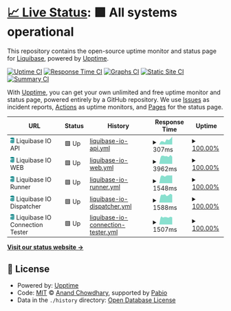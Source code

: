 # [📈 Live Status](https://status.liquibase.io): <!--live status--> **🟩 All systems operational**

This repository contains the open-source uptime monitor and status page for [Liquibase](https://www.liquibase.org), powered by [Upptime](https://github.com/upptime/upptime).

[![Uptime CI](https://github.com/liquibase/liquibase-io-status/workflows/Uptime%20CI/badge.svg)](https://github.com/liquibase/liquibase-io-status/actions?query=workflow%3A%22Uptime+CI%22)
[![Response Time CI](https://github.com/liquibase/liquibase-io-status/workflows/Response%20Time%20CI/badge.svg)](https://github.com/liquibase/liquibase-io-status/actions?query=workflow%3A%22Response+Time+CI%22)
[![Graphs CI](https://github.com/liquibase/liquibase-io-status/workflows/Graphs%20CI/badge.svg)](https://github.com/liquibase/liquibase-io-status/actions?query=workflow%3A%22Graphs+CI%22)
[![Static Site CI](https://github.com/liquibase/liquibase-io-status/workflows/Static%20Site%20CI/badge.svg)](https://github.com/liquibase/liquibase-io-status/actions?query=workflow%3A%22Static+Site+CI%22)
[![Summary CI](https://github.com/liquibase/liquibase-io-status/workflows/Summary%20CI/badge.svg)](https://github.com/liquibase/liquibase-io-status/actions?query=workflow%3A%22Summary+CI%22)

With [Upptime](https://upptime.js.org), you can get your own unlimited and free uptime monitor and status page, powered entirely by a GitHub repository. We use [Issues](https://github.com/liquibase/liquibase-io-status/issues) as incident reports, [Actions](https://github.com/liquibase/liquibase-io-status/actions) as uptime monitors, and [Pages](https://$LIQUIBASE_IO_CNAME) for the status page.

<!--start: status pages-->
<!-- This summary is generated by Upptime (https://github.com/upptime/upptime) -->
<!-- Do not edit this manually, your changes will be overwritten -->
<!-- prettier-ignore -->
| URL | Status | History | Response Time | Uptime |
| --- | ------ | ------- | ------------- | ------ |
| <img alt="" src="https://raw.githubusercontent.com/liquibase/liquibase-io-status/master/static/img/liquibase_fav.svg" height="13"> Liquibase IO API | 🟩 Up | [liquibase-io-api.yml](https://github.com/liquibase/liquibase-io-status/commits/HEAD/history/liquibase-io-api.yml) | <details><summary><img alt="Response time graph" src="./graphs/liquibase-io-api/response-time-week.png" height="20"> 307ms</summary><br><a href="https://status.liquibase.io/history/liquibase-io-api"><img alt="Response time 1472" src="https://img.shields.io/endpoint?url=https%3A%2F%2Fraw.githubusercontent.com%2Fliquibase%2Fliquibase-io-status%2FHEAD%2Fapi%2Fliquibase-io-api%2Fresponse-time.json"></a><br><a href="https://status.liquibase.io/history/liquibase-io-api"><img alt="24-hour response time 535" src="https://img.shields.io/endpoint?url=https%3A%2F%2Fraw.githubusercontent.com%2Fliquibase%2Fliquibase-io-status%2FHEAD%2Fapi%2Fliquibase-io-api%2Fresponse-time-day.json"></a><br><a href="https://status.liquibase.io/history/liquibase-io-api"><img alt="7-day response time 307" src="https://img.shields.io/endpoint?url=https%3A%2F%2Fraw.githubusercontent.com%2Fliquibase%2Fliquibase-io-status%2FHEAD%2Fapi%2Fliquibase-io-api%2Fresponse-time-week.json"></a><br><a href="https://status.liquibase.io/history/liquibase-io-api"><img alt="30-day response time 332" src="https://img.shields.io/endpoint?url=https%3A%2F%2Fraw.githubusercontent.com%2Fliquibase%2Fliquibase-io-status%2FHEAD%2Fapi%2Fliquibase-io-api%2Fresponse-time-month.json"></a><br><a href="https://status.liquibase.io/history/liquibase-io-api"><img alt="1-year response time 1472" src="https://img.shields.io/endpoint?url=https%3A%2F%2Fraw.githubusercontent.com%2Fliquibase%2Fliquibase-io-status%2FHEAD%2Fapi%2Fliquibase-io-api%2Fresponse-time-year.json"></a></details> | <details><summary><a href="https://status.liquibase.io/history/liquibase-io-api">100.00%</a></summary><a href="https://status.liquibase.io/history/liquibase-io-api"><img alt="All-time uptime 99.38%" src="https://img.shields.io/endpoint?url=https%3A%2F%2Fraw.githubusercontent.com%2Fliquibase%2Fliquibase-io-status%2FHEAD%2Fapi%2Fliquibase-io-api%2Fuptime.json"></a><br><a href="https://status.liquibase.io/history/liquibase-io-api"><img alt="24-hour uptime 100.00%" src="https://img.shields.io/endpoint?url=https%3A%2F%2Fraw.githubusercontent.com%2Fliquibase%2Fliquibase-io-status%2FHEAD%2Fapi%2Fliquibase-io-api%2Fuptime-day.json"></a><br><a href="https://status.liquibase.io/history/liquibase-io-api"><img alt="7-day uptime 100.00%" src="https://img.shields.io/endpoint?url=https%3A%2F%2Fraw.githubusercontent.com%2Fliquibase%2Fliquibase-io-status%2FHEAD%2Fapi%2Fliquibase-io-api%2Fuptime-week.json"></a><br><a href="https://status.liquibase.io/history/liquibase-io-api"><img alt="30-day uptime 100.00%" src="https://img.shields.io/endpoint?url=https%3A%2F%2Fraw.githubusercontent.com%2Fliquibase%2Fliquibase-io-status%2FHEAD%2Fapi%2Fliquibase-io-api%2Fuptime-month.json"></a><br><a href="https://status.liquibase.io/history/liquibase-io-api"><img alt="1-year uptime 99.38%" src="https://img.shields.io/endpoint?url=https%3A%2F%2Fraw.githubusercontent.com%2Fliquibase%2Fliquibase-io-status%2FHEAD%2Fapi%2Fliquibase-io-api%2Fuptime-year.json"></a></details>
| <img alt="" src="https://raw.githubusercontent.com/liquibase/liquibase-io-status/master/static/img/liquibase_fav.svg" height="13"> Liquibase IO WEB | 🟩 Up | [liquibase-io-web.yml](https://github.com/liquibase/liquibase-io-status/commits/HEAD/history/liquibase-io-web.yml) | <details><summary><img alt="Response time graph" src="./graphs/liquibase-io-web/response-time-week.png" height="20"> 3962ms</summary><br><a href="https://status.liquibase.io/history/liquibase-io-web"><img alt="Response time 2161" src="https://img.shields.io/endpoint?url=https%3A%2F%2Fraw.githubusercontent.com%2Fliquibase%2Fliquibase-io-status%2FHEAD%2Fapi%2Fliquibase-io-web%2Fresponse-time.json"></a><br><a href="https://status.liquibase.io/history/liquibase-io-web"><img alt="24-hour response time 3638" src="https://img.shields.io/endpoint?url=https%3A%2F%2Fraw.githubusercontent.com%2Fliquibase%2Fliquibase-io-status%2FHEAD%2Fapi%2Fliquibase-io-web%2Fresponse-time-day.json"></a><br><a href="https://status.liquibase.io/history/liquibase-io-web"><img alt="7-day response time 3962" src="https://img.shields.io/endpoint?url=https%3A%2F%2Fraw.githubusercontent.com%2Fliquibase%2Fliquibase-io-status%2FHEAD%2Fapi%2Fliquibase-io-web%2Fresponse-time-week.json"></a><br><a href="https://status.liquibase.io/history/liquibase-io-web"><img alt="30-day response time 3584" src="https://img.shields.io/endpoint?url=https%3A%2F%2Fraw.githubusercontent.com%2Fliquibase%2Fliquibase-io-status%2FHEAD%2Fapi%2Fliquibase-io-web%2Fresponse-time-month.json"></a><br><a href="https://status.liquibase.io/history/liquibase-io-web"><img alt="1-year response time 2161" src="https://img.shields.io/endpoint?url=https%3A%2F%2Fraw.githubusercontent.com%2Fliquibase%2Fliquibase-io-status%2FHEAD%2Fapi%2Fliquibase-io-web%2Fresponse-time-year.json"></a></details> | <details><summary><a href="https://status.liquibase.io/history/liquibase-io-web">100.00%</a></summary><a href="https://status.liquibase.io/history/liquibase-io-web"><img alt="All-time uptime 99.38%" src="https://img.shields.io/endpoint?url=https%3A%2F%2Fraw.githubusercontent.com%2Fliquibase%2Fliquibase-io-status%2FHEAD%2Fapi%2Fliquibase-io-web%2Fuptime.json"></a><br><a href="https://status.liquibase.io/history/liquibase-io-web"><img alt="24-hour uptime 100.00%" src="https://img.shields.io/endpoint?url=https%3A%2F%2Fraw.githubusercontent.com%2Fliquibase%2Fliquibase-io-status%2FHEAD%2Fapi%2Fliquibase-io-web%2Fuptime-day.json"></a><br><a href="https://status.liquibase.io/history/liquibase-io-web"><img alt="7-day uptime 100.00%" src="https://img.shields.io/endpoint?url=https%3A%2F%2Fraw.githubusercontent.com%2Fliquibase%2Fliquibase-io-status%2FHEAD%2Fapi%2Fliquibase-io-web%2Fuptime-week.json"></a><br><a href="https://status.liquibase.io/history/liquibase-io-web"><img alt="30-day uptime 100.00%" src="https://img.shields.io/endpoint?url=https%3A%2F%2Fraw.githubusercontent.com%2Fliquibase%2Fliquibase-io-status%2FHEAD%2Fapi%2Fliquibase-io-web%2Fuptime-month.json"></a><br><a href="https://status.liquibase.io/history/liquibase-io-web"><img alt="1-year uptime 99.38%" src="https://img.shields.io/endpoint?url=https%3A%2F%2Fraw.githubusercontent.com%2Fliquibase%2Fliquibase-io-status%2FHEAD%2Fapi%2Fliquibase-io-web%2Fuptime-year.json"></a></details>
| <img alt="" src="https://raw.githubusercontent.com/liquibase/liquibase-io-status/master/static/img/liquibase_fav.svg" height="13"> Liquibase IO Runner | 🟩 Up | [liquibase-io-runner.yml](https://github.com/liquibase/liquibase-io-status/commits/HEAD/history/liquibase-io-runner.yml) | <details><summary><img alt="Response time graph" src="./graphs/liquibase-io-runner/response-time-week.png" height="20"> 1548ms</summary><br><a href="https://status.liquibase.io/history/liquibase-io-runner"><img alt="Response time 1186" src="https://img.shields.io/endpoint?url=https%3A%2F%2Fraw.githubusercontent.com%2Fliquibase%2Fliquibase-io-status%2FHEAD%2Fapi%2Fliquibase-io-runner%2Fresponse-time.json"></a><br><a href="https://status.liquibase.io/history/liquibase-io-runner"><img alt="24-hour response time 1620" src="https://img.shields.io/endpoint?url=https%3A%2F%2Fraw.githubusercontent.com%2Fliquibase%2Fliquibase-io-status%2FHEAD%2Fapi%2Fliquibase-io-runner%2Fresponse-time-day.json"></a><br><a href="https://status.liquibase.io/history/liquibase-io-runner"><img alt="7-day response time 1548" src="https://img.shields.io/endpoint?url=https%3A%2F%2Fraw.githubusercontent.com%2Fliquibase%2Fliquibase-io-status%2FHEAD%2Fapi%2Fliquibase-io-runner%2Fresponse-time-week.json"></a><br><a href="https://status.liquibase.io/history/liquibase-io-runner"><img alt="30-day response time 1441" src="https://img.shields.io/endpoint?url=https%3A%2F%2Fraw.githubusercontent.com%2Fliquibase%2Fliquibase-io-status%2FHEAD%2Fapi%2Fliquibase-io-runner%2Fresponse-time-month.json"></a><br><a href="https://status.liquibase.io/history/liquibase-io-runner"><img alt="1-year response time 1186" src="https://img.shields.io/endpoint?url=https%3A%2F%2Fraw.githubusercontent.com%2Fliquibase%2Fliquibase-io-status%2FHEAD%2Fapi%2Fliquibase-io-runner%2Fresponse-time-year.json"></a></details> | <details><summary><a href="https://status.liquibase.io/history/liquibase-io-runner">100.00%</a></summary><a href="https://status.liquibase.io/history/liquibase-io-runner"><img alt="All-time uptime 99.96%" src="https://img.shields.io/endpoint?url=https%3A%2F%2Fraw.githubusercontent.com%2Fliquibase%2Fliquibase-io-status%2FHEAD%2Fapi%2Fliquibase-io-runner%2Fuptime.json"></a><br><a href="https://status.liquibase.io/history/liquibase-io-runner"><img alt="24-hour uptime 100.00%" src="https://img.shields.io/endpoint?url=https%3A%2F%2Fraw.githubusercontent.com%2Fliquibase%2Fliquibase-io-status%2FHEAD%2Fapi%2Fliquibase-io-runner%2Fuptime-day.json"></a><br><a href="https://status.liquibase.io/history/liquibase-io-runner"><img alt="7-day uptime 100.00%" src="https://img.shields.io/endpoint?url=https%3A%2F%2Fraw.githubusercontent.com%2Fliquibase%2Fliquibase-io-status%2FHEAD%2Fapi%2Fliquibase-io-runner%2Fuptime-week.json"></a><br><a href="https://status.liquibase.io/history/liquibase-io-runner"><img alt="30-day uptime 100.00%" src="https://img.shields.io/endpoint?url=https%3A%2F%2Fraw.githubusercontent.com%2Fliquibase%2Fliquibase-io-status%2FHEAD%2Fapi%2Fliquibase-io-runner%2Fuptime-month.json"></a><br><a href="https://status.liquibase.io/history/liquibase-io-runner"><img alt="1-year uptime 99.96%" src="https://img.shields.io/endpoint?url=https%3A%2F%2Fraw.githubusercontent.com%2Fliquibase%2Fliquibase-io-status%2FHEAD%2Fapi%2Fliquibase-io-runner%2Fuptime-year.json"></a></details>
| <img alt="" src="https://raw.githubusercontent.com/liquibase/liquibase-io-status/master/static/img/liquibase_fav.svg" height="13"> Liquibase IO Dispatcher | 🟩 Up | [liquibase-io-dispatcher.yml](https://github.com/liquibase/liquibase-io-status/commits/HEAD/history/liquibase-io-dispatcher.yml) | <details><summary><img alt="Response time graph" src="./graphs/liquibase-io-dispatcher/response-time-week.png" height="20"> 1588ms</summary><br><a href="https://status.liquibase.io/history/liquibase-io-dispatcher"><img alt="Response time 1279" src="https://img.shields.io/endpoint?url=https%3A%2F%2Fraw.githubusercontent.com%2Fliquibase%2Fliquibase-io-status%2FHEAD%2Fapi%2Fliquibase-io-dispatcher%2Fresponse-time.json"></a><br><a href="https://status.liquibase.io/history/liquibase-io-dispatcher"><img alt="24-hour response time 1595" src="https://img.shields.io/endpoint?url=https%3A%2F%2Fraw.githubusercontent.com%2Fliquibase%2Fliquibase-io-status%2FHEAD%2Fapi%2Fliquibase-io-dispatcher%2Fresponse-time-day.json"></a><br><a href="https://status.liquibase.io/history/liquibase-io-dispatcher"><img alt="7-day response time 1588" src="https://img.shields.io/endpoint?url=https%3A%2F%2Fraw.githubusercontent.com%2Fliquibase%2Fliquibase-io-status%2FHEAD%2Fapi%2Fliquibase-io-dispatcher%2Fresponse-time-week.json"></a><br><a href="https://status.liquibase.io/history/liquibase-io-dispatcher"><img alt="30-day response time 1559" src="https://img.shields.io/endpoint?url=https%3A%2F%2Fraw.githubusercontent.com%2Fliquibase%2Fliquibase-io-status%2FHEAD%2Fapi%2Fliquibase-io-dispatcher%2Fresponse-time-month.json"></a><br><a href="https://status.liquibase.io/history/liquibase-io-dispatcher"><img alt="1-year response time 1279" src="https://img.shields.io/endpoint?url=https%3A%2F%2Fraw.githubusercontent.com%2Fliquibase%2Fliquibase-io-status%2FHEAD%2Fapi%2Fliquibase-io-dispatcher%2Fresponse-time-year.json"></a></details> | <details><summary><a href="https://status.liquibase.io/history/liquibase-io-dispatcher">100.00%</a></summary><a href="https://status.liquibase.io/history/liquibase-io-dispatcher"><img alt="All-time uptime 99.95%" src="https://img.shields.io/endpoint?url=https%3A%2F%2Fraw.githubusercontent.com%2Fliquibase%2Fliquibase-io-status%2FHEAD%2Fapi%2Fliquibase-io-dispatcher%2Fuptime.json"></a><br><a href="https://status.liquibase.io/history/liquibase-io-dispatcher"><img alt="24-hour uptime 100.00%" src="https://img.shields.io/endpoint?url=https%3A%2F%2Fraw.githubusercontent.com%2Fliquibase%2Fliquibase-io-status%2FHEAD%2Fapi%2Fliquibase-io-dispatcher%2Fuptime-day.json"></a><br><a href="https://status.liquibase.io/history/liquibase-io-dispatcher"><img alt="7-day uptime 100.00%" src="https://img.shields.io/endpoint?url=https%3A%2F%2Fraw.githubusercontent.com%2Fliquibase%2Fliquibase-io-status%2FHEAD%2Fapi%2Fliquibase-io-dispatcher%2Fuptime-week.json"></a><br><a href="https://status.liquibase.io/history/liquibase-io-dispatcher"><img alt="30-day uptime 100.00%" src="https://img.shields.io/endpoint?url=https%3A%2F%2Fraw.githubusercontent.com%2Fliquibase%2Fliquibase-io-status%2FHEAD%2Fapi%2Fliquibase-io-dispatcher%2Fuptime-month.json"></a><br><a href="https://status.liquibase.io/history/liquibase-io-dispatcher"><img alt="1-year uptime 99.95%" src="https://img.shields.io/endpoint?url=https%3A%2F%2Fraw.githubusercontent.com%2Fliquibase%2Fliquibase-io-status%2FHEAD%2Fapi%2Fliquibase-io-dispatcher%2Fuptime-year.json"></a></details>
| <img alt="" src="https://raw.githubusercontent.com/liquibase/liquibase-io-status/master/static/img/liquibase_fav.svg" height="13"> Liquibase IO Connection Tester | 🟩 Up | [liquibase-io-connection-tester.yml](https://github.com/liquibase/liquibase-io-status/commits/HEAD/history/liquibase-io-connection-tester.yml) | <details><summary><img alt="Response time graph" src="./graphs/liquibase-io-connection-tester/response-time-week.png" height="20"> 1507ms</summary><br><a href="https://status.liquibase.io/history/liquibase-io-connection-tester"><img alt="Response time 1265" src="https://img.shields.io/endpoint?url=https%3A%2F%2Fraw.githubusercontent.com%2Fliquibase%2Fliquibase-io-status%2FHEAD%2Fapi%2Fliquibase-io-connection-tester%2Fresponse-time.json"></a><br><a href="https://status.liquibase.io/history/liquibase-io-connection-tester"><img alt="24-hour response time 1471" src="https://img.shields.io/endpoint?url=https%3A%2F%2Fraw.githubusercontent.com%2Fliquibase%2Fliquibase-io-status%2FHEAD%2Fapi%2Fliquibase-io-connection-tester%2Fresponse-time-day.json"></a><br><a href="https://status.liquibase.io/history/liquibase-io-connection-tester"><img alt="7-day response time 1507" src="https://img.shields.io/endpoint?url=https%3A%2F%2Fraw.githubusercontent.com%2Fliquibase%2Fliquibase-io-status%2FHEAD%2Fapi%2Fliquibase-io-connection-tester%2Fresponse-time-week.json"></a><br><a href="https://status.liquibase.io/history/liquibase-io-connection-tester"><img alt="30-day response time 1448" src="https://img.shields.io/endpoint?url=https%3A%2F%2Fraw.githubusercontent.com%2Fliquibase%2Fliquibase-io-status%2FHEAD%2Fapi%2Fliquibase-io-connection-tester%2Fresponse-time-month.json"></a><br><a href="https://status.liquibase.io/history/liquibase-io-connection-tester"><img alt="1-year response time 1265" src="https://img.shields.io/endpoint?url=https%3A%2F%2Fraw.githubusercontent.com%2Fliquibase%2Fliquibase-io-status%2FHEAD%2Fapi%2Fliquibase-io-connection-tester%2Fresponse-time-year.json"></a></details> | <details><summary><a href="https://status.liquibase.io/history/liquibase-io-connection-tester">100.00%</a></summary><a href="https://status.liquibase.io/history/liquibase-io-connection-tester"><img alt="All-time uptime 99.91%" src="https://img.shields.io/endpoint?url=https%3A%2F%2Fraw.githubusercontent.com%2Fliquibase%2Fliquibase-io-status%2FHEAD%2Fapi%2Fliquibase-io-connection-tester%2Fuptime.json"></a><br><a href="https://status.liquibase.io/history/liquibase-io-connection-tester"><img alt="24-hour uptime 100.00%" src="https://img.shields.io/endpoint?url=https%3A%2F%2Fraw.githubusercontent.com%2Fliquibase%2Fliquibase-io-status%2FHEAD%2Fapi%2Fliquibase-io-connection-tester%2Fuptime-day.json"></a><br><a href="https://status.liquibase.io/history/liquibase-io-connection-tester"><img alt="7-day uptime 100.00%" src="https://img.shields.io/endpoint?url=https%3A%2F%2Fraw.githubusercontent.com%2Fliquibase%2Fliquibase-io-status%2FHEAD%2Fapi%2Fliquibase-io-connection-tester%2Fuptime-week.json"></a><br><a href="https://status.liquibase.io/history/liquibase-io-connection-tester"><img alt="30-day uptime 100.00%" src="https://img.shields.io/endpoint?url=https%3A%2F%2Fraw.githubusercontent.com%2Fliquibase%2Fliquibase-io-status%2FHEAD%2Fapi%2Fliquibase-io-connection-tester%2Fuptime-month.json"></a><br><a href="https://status.liquibase.io/history/liquibase-io-connection-tester"><img alt="1-year uptime 99.91%" src="https://img.shields.io/endpoint?url=https%3A%2F%2Fraw.githubusercontent.com%2Fliquibase%2Fliquibase-io-status%2FHEAD%2Fapi%2Fliquibase-io-connection-tester%2Fuptime-year.json"></a></details>

<!--end: status pages-->

[**Visit our status website →**](https://status.liquibase.io)

## 📄 License

- Powered by: [Upptime](https://github.com/upptime/upptime)
- Code: [MIT](./LICENSE) © [Anand Chowdhary](https://anandchowdhary.com), supported by [Pabio](https://pabio.com)
- Data in the `./history` directory: [Open Database License](https://opendatacommons.org/licenses/odbl/1-0/)
